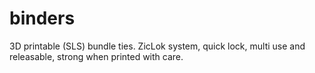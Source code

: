 # binders
3D printable (SLS) bundle ties. ZicLok system, quick lock, multi use and releasable, strong when printed with care.
